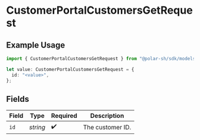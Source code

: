 # CustomerPortalCustomersGetRequest

## Example Usage

```typescript
import { CustomerPortalCustomersGetRequest } from "@polar-sh/sdk/models/operations";

let value: CustomerPortalCustomersGetRequest = {
  id: "<value>",
};
```

## Fields

| Field              | Type               | Required           | Description        |
| ------------------ | ------------------ | ------------------ | ------------------ |
| `id`               | *string*           | :heavy_check_mark: | The customer ID.   |